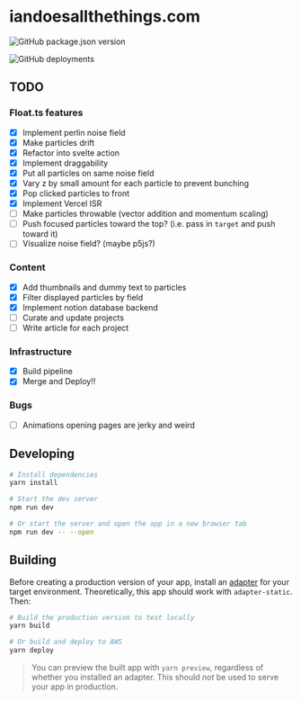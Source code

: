 # iandoesallthethings.com

![GitHub package.json version](https://img.shields.io/github/package-json/v/iandoesallthethings/denkyuu.io)

![GitHub deployments](https://img.shields.io/github/deployments/iandoesallthethings/denkyuu.io/production?label=production&logo=vercel)

## TODO

### Float.ts features

- [x] Implement perlin noise field
- [x] Make particles drift
- [x] Refactor into svelte action
- [x] Implement draggability
- [x] Put all particles on same noise field
- [x] Vary z by small amount for each particle to prevent bunching
- [x] Pop clicked particles to front
- [x] Implement Vercel ISR
- [ ] Make particles throwable (vector addition and momentum scaling)
- [ ] Push focused particles toward the top? (i.e. pass in `target` and push toward it)
- [ ] Visualize noise field? (maybe p5js?)

### Content

- [x] Add thumbnails and dummy text to particles
- [x] Filter displayed particles by field
- [x] Implement notion database backend
- [ ] Curate and update projects
- [ ] Write article for each project

### Infrastructure

- [x] Build pipeline
- [x] Merge and Deploy!!

### Bugs

- [ ] Animations opening pages are jerky and weird

## Developing

```bash
# Install dependencies
yarn install

# Start the dev server
npm run dev

# Or start the server and open the app in a new browser tab
npm run dev -- --open
```

## Building

Before creating a production version of your app, install an [adapter](https://kit.svelte.dev/docs#adapters) for your target environment. Theoretically, this app should work with `adapter-static`. Then:

```bash
# Build the production version to test locally
yarn build

# Or build and deploy to AWS
yarn deploy
```

> You can preview the built app with `yarn preview`, regardless of whether you installed an adapter. This should _not_ be used to serve your app in production.
